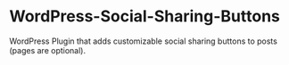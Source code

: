 # WordPress-Social-Sharing-Buttons
WordPress Plugin that adds customizable social sharing buttons to posts (pages are optional).
